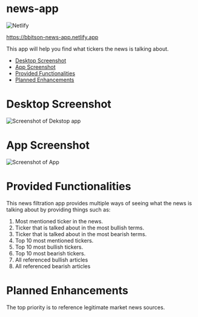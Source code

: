 # news-app
![Netlify](https://img.shields.io/netlify/0945f7c6-ec55-4744-9a5e-ff09b6ae6324?logo=netlify&style=flat-square)


https://bbitson-news-app.netlify.app

This app will help you find what tickers the news is talking about.

 - [Desktop Screenshot](#desktop-screenshot)
 - [App Screenshot](#app-screenshot)
 - [Provided Functionalities](#Provided-functionalities)
 - [Planned Enhancements](#planned-enhancements)
 
 # Desktop Screenshot
 ![Screenshot of Dekstop app](https://user-images.githubusercontent.com/116586800/200413217-4651280c-994c-4f46-b1fa-5993287fcb2c.jpg)
 
 # App Screenshot
 ![Screenshot of App](https://user-images.githubusercontent.com/116586800/200412297-7824bf3e-eda6-4ad9-bcf7-80aba76abb6f.jpg)
 

# Provided Functionalities
This news filtration app provides multiple ways of seeing what the news is talking about by providing things such as:
1) Most mentioned ticker in the news.
2) Ticker that is talked about in the most bullish terms.
3) Ticker that is talked about in the most bearish terms.
4) Top 10 most mentioned tickers.
5) Top 10 most bullish tickers.
6) Top 10 most bearish tickers.
7) All referenced bullish articles
8) All referenced bearish articles


# Planned Enhancements
The top priority is to reference legitimate market news sources.
